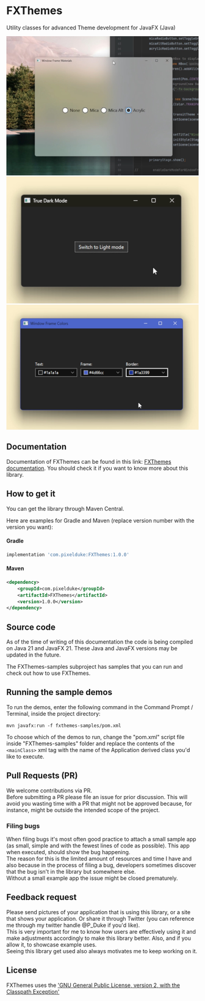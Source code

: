 # FXThemes
Utility classes for advanced Theme development for JavaFX (Java)

![Acrylic Backdrop](Acrylic.jpg)
![True dark mode](DarkMode.jpg)
![Changing Window Frame colors](WindowFrameColors.jpg)

## Documentation
Documentation of FXThemes can be found in this link: [FXThemes documentation](https://pixelduke.com/fxthemes/).
You should check it if you want to know more about this library.

## How to get it
You can get the library through Maven Central.

Here are examples for Gradle and Maven (replace version number with the version you want):

#### Gradle
```groovy
implementation 'com.pixelduke:FXThemes:1.0.0'
```

#### Maven
```xml
<dependency>
    <groupId>com.pixelduke</groupId>
    <artifactId>FXThemes</artifactId>
    <version>1.0.0</version>
</dependency>
```

## Source code
As of the time of writing of this documentation the code is being compiled on Java 21 and JavaFX 21. These Java and JavaFX
versions may be updated in the future.

The FXThemes-samples subproject has samples that you can run and check out how to use FXThemes.

## Running the sample demos
To run the demos,  enter the following command in the Command Prompt / Terminal, inside the project directory:
```
mvn javafx:run -f fxthemes-samples/pom.xml
```
To choose which of the demos to run, change the "pom.xml" script file inside "FXThemes-samples" folder and replace the 
contents of the `<mainClass>` xml tag with the name of the Application derived class you'd like to execute.

## Pull Requests (PR)
We welcome contributions via PR.  
Before submitting a PR please file an issue for prior discussion. This will avoid you wasting time with a PR that
might not be approved because, for instance, might be outside the intended scope of the project.

### Filing bugs
When filing bugs it's most often good practice to attach a small sample app (as small, simple and with the fewest lines of
code as possible). This app when executed, should show the bug happening.  
The reason for this is the limited amount of resources and time I have and also because in the process of filing a bug,
developers sometimes discover that the bug isn't in the library but somewhere else.   
Without a small example app the issue might be closed prematurely.

## Feedback request
Please send pictures of your application that is using this library, or a site that shows your application. Or share it
through Twitter (you can reference
me through my twitter handle @P_Duke if you'd like).   
This is very important for me to know how users are effectively using it and make adjustments accordingly to make this
library better.
Also, and if you allow it, to showcase example uses.    
Seeing this library get used also always motivates me to keep working on it.

## License
FXThemes uses the ['GNU General Public License, version 2, with the Classpath Exception'](https://openjdk.java.net/legal/gplv2+ce.html)



